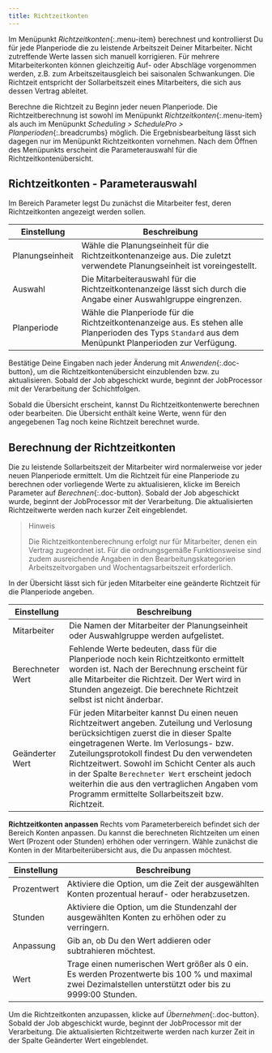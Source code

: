 ```yaml
---
title: Richtzeitkonten
---
```


Im Menüpunkt _Richtzeitkonten_{:.menu-item} berechnest und kontrollierst Du für jede Planperiode die zu leistende Arbeitszeit Deiner Mitarbeiter. Nicht zutreffende Werte lassen sich manuell korrigieren. Für mehrere Mitarbeiterkonten können gleichzeitig Auf- oder Abschläge vorgenommen werden, z.B. zum Arbeitszeitausgleich bei saisonalen Schwankungen. Die Richtzeit entspricht der Sollarbeitszeit eines Mitarbeiters, die sich aus dessen Vertrag ableitet.

Berechne die Richtzeit zu Beginn jeder neuen Planperiode. Die Richtzeitberechnung ist sowohl im Menüpunkt _Richtzeitkonten_{:.menu-item} als auch im Menüpunkt _Scheduling > SchedulePro > Planperioden_{:.breadcrumbs} möglich. Die Ergebnisbearbeitung lässt sich dagegen nur im Menüpunkt Richtzeitkonten vornehmen. Nach dem Öffnen des Menüpunkts erscheint die Parameterauswahl für die Richtzeitkontenübersicht.

## Richtzeitkonten - Parameterauswahl

Im Bereich Parameter legst Du zunächst die Mitarbeiter fest, deren Richtzeitkonten angezeigt werden sollen.

| Einstellung     | Beschreibung                                                                                                                                            |
| --------------- | ------------------------------------------------------------------------------------------------------------------------------------------------------- |
| Planungseinheit | Wähle die Planungseinheit für die Richtzeitkontenanzeige aus. Die zuletzt verwendete Planungseinheit ist voreingestellt.                                |
| Auswahl         | Die Mitarbeiterauswahl für die Richtzeitkontenanzeige lässt sich durch die Angabe einer Auswahlgruppe eingrenzen.                                       |
| Planperiode     | Wähle die Planperiode für die Richtzeitkontenanzeige aus. Es stehen alle Planperioden des Typs `Standard` aus dem Menüpunkt Planperioden zur Verfügung. |

Bestätige Deine Eingaben nach jeder Änderung mit _Anwenden_{:.doc-button}, um die Richtzeitkontenübersicht einzublenden bzw. zu aktualisieren. Sobald der Job abgeschickt wurde, beginnt der JobProcessor mit der Verarbeitung der Schichtfolgen.

Sobald die Übersicht erscheint, kannst Du Richtzeitkontenwerte berechnen oder bearbeiten. Die Übersicht enthält keine Werte, wenn für den angegebenen Tag noch keine Richtzeit berechnet wurde.

## Berechnung der Richtzeitkonten

Die zu leistende Sollarbeitszeit der Mitarbeiter wird normalerweise vor jeder neuen Planperiode ermittelt. Um die Richtzeit für eine Planperiode zu berechnen oder vorliegende Werte zu aktualisieren, klicke im Bereich Parameter auf _Berechnen_{:.doc-button}. Sobald der Job abgeschickt wurde, beginnt der JobProcessor mit der Verarbeitung. Die aktualisierten Richtzeitwerte werden nach kurzer Zeit eingeblendet.

> Hinweis
>
> Die Richtzeitkontenberechnung erfolgt nur für Mitarbeiter, denen ein Vertrag zugeordnet ist. Für die ordnungsgemäße Funktionsweise sind zudem ausreichende Angaben in den Bearbeitungskategorien Arbeitszeitvorgaben und Wochentagsarbeitszeit erforderlich.

In der Übersicht lässt sich für jeden Mitarbeiter eine geänderte Richtzeit für die Planperiode angeben.

| Einstellung      | Beschreibung                                                                                                                                                                                                                                                                                                                                                                                                                          |
| ---------------- | ------------------------------------------------------------------------------------------------------------------------------------------------------------------------------------------------------------------------------------------------------------------------------------------------------------------------------------------------------------------------------------------------------------------------------------- |
| Mitarbeiter      | Die Namen der Mitarbeiter der Planungseinheit oder Auswahlgruppe werden aufgelistet.                                                                                                                                                                                                                                                                                                                                                  |
| Berechneter Wert | Fehlende Werte bedeuten, dass für die Planperiode noch kein Richtzeitkonto ermittelt worden ist. Nach der Berechnung erscheint für alle Mitarbeiter die Richtzeit. Der Wert wird in Stunden angezeigt. Die berechnete Richtzeit selbst ist nicht änderbar.                                                                                                                                                                            |
| Geänderter Wert  | Für jeden Mitarbeiter kannst Du einen neuen Richtzeitwert angeben. Zuteilung und Verlosung berücksichtigen zuerst die in dieser Spalte eingetragenen Werte. Im Verlosungs- bzw. Zuteilungsprotokoll findest Du den verwendeten Richtzeitwert. Sowohl im Schicht Center als auch in der Spalte `Berechneter Wert` erscheint jedoch weiterhin die aus den vertraglichen Angaben vom Programm ermittelte Sollarbeitszeit bzw. Richtzeit. |

**Richtzeitkonten anpassen**
Rechts vom Parameterbereich befindet sich der Bereich Konten anpassen. Du kannst die berechneten Richtzeiten um einen Wert (Prozent oder Stunden) erhöhen oder verringern. Wähle zunächst die Konten in der Mitarbeiterübersicht aus, die Du anpassen möchtest.

| Einstellung | Beschreibung                                                                                                                                             |
| ----------- | -------------------------------------------------------------------------------------------------------------------------------------------------------- |
| Prozentwert | Aktiviere die Option, um die Zeit der ausgewählten Konten prozentual herauf- oder herabzusetzen.                                                         |
| Stunden     | Aktiviere die Option, um die Stundenzahl der ausgewählten Konten zu erhöhen oder zu verringern.                                                          |
| Anpassung   | Gib an, ob Du den Wert addieren oder subtrahieren möchtest.                                                                                              |
| Wert        | Trage einen numerischen Wert größer als 0 ein. Es werden Prozentwerte bis 100 % und maximal zwei Dezimalstellen unterstützt oder bis zu 9999:00 Stunden. |

Um die Richtzeitkonten anzupassen, klicke auf _Übernehmen_{:.doc-button}. Sobald der Job abgeschickt wurde, beginnt der JobProcessor mit der Verarbeitung. Die aktualisierten Richtzeitwerte werden nach kurzer Zeit in der Spalte Geänderter Wert eingeblendet.
